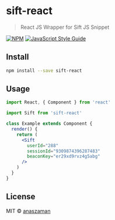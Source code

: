 # sift-react

> React JS Wrapper for Sift JS Snippet

[![NPM](https://img.shields.io/npm/v/sift-react.svg)](https://www.npmjs.com/package/sift-react) [![JavaScript Style Guide](https://img.shields.io/badge/code_style-standard-brightgreen.svg)](https://standardjs.com)

## Install

```bash
npm install --save sift-react
```

## Usage

```jsx
import React, { Component } from 'react'

import Sift from 'sift-react'

class Example extends Component {
  render() {
    return (
      <Sift 
        userId="288" 
        sessionId="9309874396287483" 
        beaconKey="er29xd9rvz4g5abg"
      />
    )
  }
}
```

## License

MIT © [anaszaman](https://github.com/anaszaman)
